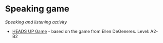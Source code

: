 # Speaking game

*Speaking and listening activity*

- [HEADS UP Game](./HEADS%20UP%20Game/) - based on the game from Ellen DeGeneres. Level: A2-B2
